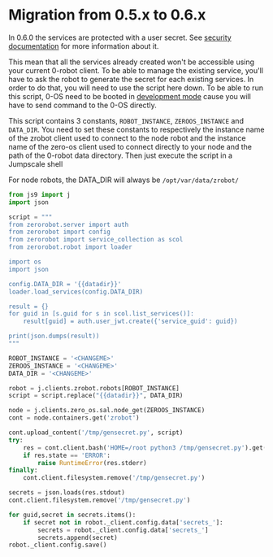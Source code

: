 # Migration from 0.5.x to 0.6.x

In 0.6.0 the services are protected with a user secret. See [security documentation](../security.md) for more information about it.  

This mean that all the services already created won't be accessible using your current 0-robot client. To be able to manage the existing service, you'll have to ask the robot to generate the secret for each existing services. In order to do that, you will need to use the script here down.
To be able to run this script, 0-OS need to be booted in [development mode](https://github.com/zero-os/0-core/tree/master/docs/booting#boot-options) cause you will have to send command to the 0-OS directly.

This script contains 3 constants, `ROBOT_INSTANCE`, `ZEROOS_INSTANCE` and `DATA_DIR`. You need to set these constants to respectively the instance name of the zrobot client used to connect to the node robot and the instance name of the zero-os client used to connect directly to your node and the path of the 0-robot data directory. Then just execute the script in a Jumpscale shell

For node robots, the DATA_DIR will always be `/opt/var/data/zrobot/`

```python
from js9 import j
import json

script = """
from zerorobot.server import auth 
from zerorobot import config
from zerorobot import service_collection as scol
from zerorobot.robot import loader

import os
import json

config.DATA_DIR = '{{datadir}}'
loader.load_services(config.DATA_DIR)

result = {}
for guid in [s.guid for s in scol.list_services()]:
    result[guid] = auth.user_jwt.create({'service_guid': guid})

print(json.dumps(result))
"""

ROBOT_INSTANCE = '<CHANGEME>'
ZEROOS_INSTANCE = '<CHANGEME>'
DATA_DIR = '<CHANGEME>'

robot = j.clients.zrobot.robots[ROBOT_INSTANCE]
script = script.replace("{{datadir}}", DATA_DIR)

node = j.clients.zero_os.sal.node_get(ZEROOS_INSTANCE)
cont = node.containers.get('zrobot')

cont.upload_content('/tmp/gensecret.py', script)
try:
    res = cont.client.bash('HOME=/root python3 /tmp/gensecret.py').get()
    if res.state == 'ERROR':
        raise RuntimeError(res.stderr)
finally:
    cont.client.filesystem.remove('/tmp/gensecret.py')

secrets = json.loads(res.stdout)
cont.client.filesystem.remove('/tmp/gensecret.py')

for guid,secret in secrets.items():
    if secret not in robot._client.config.data['secrets_']:
        secrets = robot._client.config.data['secrets_']
        secrets.append(secret)
robot._client.config.save()    
```
